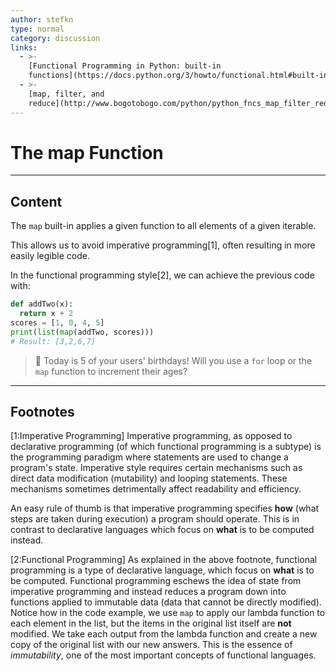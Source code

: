 ```yaml
---
author: stefkn
type: normal
category: discussion
links:
  - >-
    [Functional Programming in Python: built-in
    functions](https://docs.python.org/3/howto/functional.html#built-in-functions){website}
  - >-
    [map, filter, and
    reduce](http://www.bogotobogo.com/python/python_fncs_map_filter_reduce.php){website}
---
```


# The map Function


---

## Content


The `map` built-in applies a given function to all elements of a given iterable. 

This allows us to avoid imperative programming[1], often resulting in more easily legible code. 

In the functional programming style[2], we can achieve the previous code with:

```python
def addTwo(x):
  return x + 2
scores = [1, 0, 4, 5]
print(list(map(addTwo, scores)))
# Result: [3,2,6,7]
```


> 🥳 Today is 5 of your users' birthdays! Will you use a `for` loop or the `map` function to increment their ages?


---

## Footnotes


[1:Imperative Programming]
Imperative programming, as opposed to declarative programming (of which functional programming is a subtype) is the programming paradigm where statements are used to change a program's state. Imperative style requires certain mechanisms such as direct data modification (mutability) and looping statements. These mechanisms sometimes detrimentally affect readability and efficiency.

An easy rule of thumb is that imperative programming specifies **how** (what steps are taken during execution) a program should operate. This is in contrast to declarative languages which focus on **what** is to be computed instead.

[2:Functional Programming]
As explained in the above footnote, functional programming is a type of declarative language, which focus on **what** is to be computed. Functional programming eschews the idea of state from imperative programming and instead reduces a program down into functions applied to immutable data (data that cannot be directly modified). Notice how in the code example, we use `map` to apply our lambda function to each element in the list, but the items in the original list itself are **not** modified. We take each output from the lambda function and create a new copy of the original list with our new answers. This is the essence of *immutability*, one of the most important concepts of functional languages.
 
